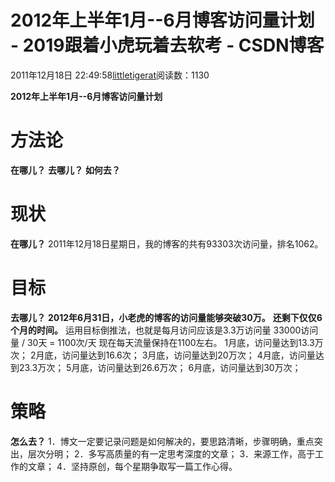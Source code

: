 
# 2012年上半年1月--6月博客访问量计划 - 2019跟着小虎玩着去软考 - CSDN博客

2011年12月18日 22:49:58[littletigerat](https://me.csdn.net/littletigerat)阅读数：1130


**2012年上半年1月--6月博客访问量计划**
# 方法论
**在哪儿？**
**去哪儿？**
**如何去？**
# 现状
**在哪儿？**
2011年12月18日星期日，我的博客的共有93303次访问量，排名1062。
# 目标
**去哪儿？**
**2012年6月31日，小老虎的博客的访问量能够突破30万。**
**还剩下仅仅6个月的时间。**
运用目标倒推法，也就是每月访问应该是3.3万访问量
33000访问量 / 30天 = 1100次/天
现在每天流量保持在1100左右。
1月底，访问量达到13.3万次；
2月底，访问量达到16.6次；
3月底，访问量达到20万次；
4月底，访问量达到23.3万次；
5月底，访问量达到26.6万次；
6月底，访问量达到30万次；
# 策略
**怎么去？**
1．博文一定要记录问题是如何解决的，要思路清晰，步骤明确，重点突出，层次分明；
2．多写高质量的有一定思考深度的文章；
3．来源工作，高于工作的文章；
4．坚持原创，每个星期争取写一篇工作心得。

